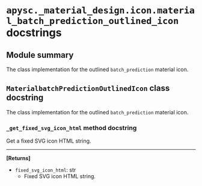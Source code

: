 # `apysc._material_design.icon.material_batch_prediction_outlined_icon` docstrings

## Module summary

The class implementation for the outlined `batch_prediction` material icon.

## `MaterialbatchPredictionOutlinedIcon` class docstring

The class implementation for the outlined `batch_prediction` material icon.

### `_get_fixed_svg_icon_html` method docstring

Get a fixed SVG icon HTML string.<hr>

**[Returns]**

- `fixed_svg_icon_html`: str
  - Fixed SVG icon HTML string.